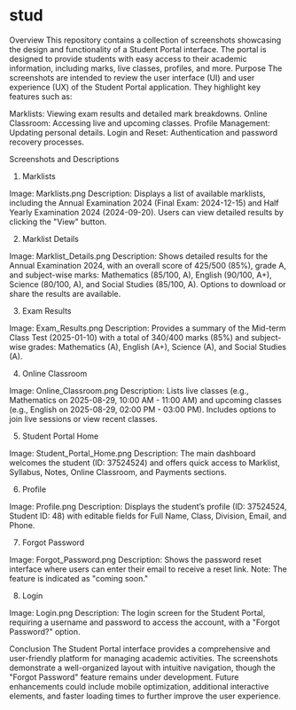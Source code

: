 # stud

Overview
This repository contains a collection of screenshots showcasing the design and functionality of a Student Portal interface. The portal is designed to provide students with easy access to their academic information, including marks, live classes, profiles, and more.
Purpose
The screenshots are intended to review the user interface (UI) and user experience (UX) of the Student Portal application. They highlight key features such as:

Marklists: Viewing exam results and detailed mark breakdowns.
Online Classroom: Accessing live and upcoming classes.
Profile Management: Updating personal details.
Login and Reset: Authentication and password recovery processes.

Screenshots and Descriptions
1. Marklists

Image: Marklists.png
Description: Displays a list of available marklists, including the Annual Examination 2024 (Final Exam: 2024-12-15) and Half Yearly Examination 2024 (2024-09-20). Users can view detailed results by clicking the "View" button.

2. Marklist Details

Image: Marklist_Details.png
Description: Shows detailed results for the Annual Examination 2024, with an overall score of 425/500 (85%), grade A, and subject-wise marks: Mathematics (85/100, A), English (90/100, A+), Science (80/100, A), and Social Studies (85/100, A). Options to download or share the results are available.

3. Exam Results

Image: Exam_Results.png
Description: Provides a summary of the Mid-term Class Test (2025-01-10) with a total of 340/400 marks (85%) and subject-wise grades: Mathematics (A), English (A+), Science (A), and Social Studies (A).

4. Online Classroom

Image: Online_Classroom.png
Description: Lists live classes (e.g., Mathematics on 2025-08-29, 10:00 AM - 11:00 AM) and upcoming classes (e.g., English on 2025-08-29, 02:00 PM - 03:00 PM). Includes options to join live sessions or view recent classes.

5. Student Portal Home

Image: Student_Portal_Home.png
Description: The main dashboard welcomes the student (ID: 37524524) and offers quick access to Marklist, Syllabus, Notes, Online Classroom, and Payments sections.

6. Profile

Image: Profile.png
Description: Displays the student’s profile (ID: 37524524, Student ID: 48) with editable fields for Full Name, Class, Division, Email, and Phone.

7. Forgot Password

Image: Forgot_Password.png
Description: Shows the password reset interface where users can enter their email to receive a reset link. Note: The feature is indicated as "coming soon."

8. Login

Image: Login.png
Description: The login screen for the Student Portal, requiring a username and password to access the account, with a "Forgot Password?" option.

Conclusion
The Student Portal interface provides a comprehensive and user-friendly platform for managing academic activities. The screenshots demonstrate a well-organized layout with intuitive navigation, though the "Forgot Password" feature remains under development. Future enhancements could include mobile optimization, additional interactive elements, and faster loading times to further improve the user experience.
